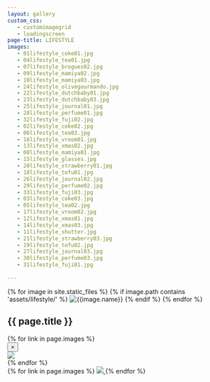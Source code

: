 ```yaml
---
layout: gallery
custom_css:
   - customimagegrid
   - loadingscreen
page-title: LIFESTYLE
images:
   - 01lifestyle_coke01.jpg
   - 04lifestyle_tea01.jpg
   - 07lifestyle_brogues02.jpg
   - 09lifestyle_mamiya02.jpg
   - 10lifestyle_mamiya03.jpg
   - 24lifestyle_olivegourmando.jpg
   - 22lifestyle_dutchbaby01.jpg
   - 23lifestyle_dutchbaby03.jpg
   - 25lifestyle_journal01.jpg
   - 28lifestyle_perfume01.jpg
   - 32lifestyle_fuji02.jpg
   - 02lifestyle_coke02.jpg
   - 06lifestyle_tea03.jpg
   - 16lifestyle_vroom01.jpg
   - 13lifestyle_xmas02.jpg
   - 08lifestyle_mamiya01.jpg
   - 15lifestyle_glasses.jpg
   - 20lifestyle_strawberry01.jpg
   - 18lifestyle_tofu01.jpg 
   - 26lifestyle_journal02.jpg
   - 29lifestyle_perfume02.jpg
   - 33lifestyle_fuji03.jpg
   - 03lifestyle_coke03.jpg
   - 05lifestyle_tea02.jpg
   - 17lifestyle_vroom02.jpg 
   - 12lifestyle_xmas01.jpg
   - 14lifestyle_xmas03.jpg 
   - 11lifestyle_shutter.jpg  
   - 21lifestyle_strawberry03.jpg
   - 19lifestyle_tofu02.jpg
   - 27lifestyle_journal03.jpg
   - 30lifestyle_perfume03.jpg
   - 31lifestyle_fuji01.jpg
   
---
```


<section class="mobile-photos">
{% for image in site.static_files %}
	{% if image.path contains 'assets/lifestyle/' %}
		<img src="{{image.path}}" alt="{{image.name}}" id="index{{forloop.index}}" class="mobile-photos mobile-noclick"/>
	{% endif %}
{% endfor %}
</section>
<section id="modal">
	<h1> {{ page.title }} </h1>
	{% for link in page.images %}
	    <div class="modal fade" tabindex="-1" role="dialog" id="index{{forloop.index}}">
		  <div class="modal-dialog modal-lg">
		    <div class="modal-content">
			    <div class="modal-header">
			        <button type="button" class="close" data-dismiss="modal" aria-label="Close"><span aria-hidden="true">&times;</span></button>
			    </div>
				<img src="/assets/lifestyle/{{ page.permalink }}{{ link }}" id="{{image.path}}"/>
			</div><!-- /.modal-content -->
		  </div><!-- /.modal-dialog -->
		</div><!-- /.modal -->
	{% endfor %}
</section>
<section id="photos" class ="photos">
{% for link in page.images %}
    <a href="#index{{forloop.index}}" data-toggle="modal" data-target="#index{{forloop.index}}" class="mobile-noclick">
		<img src="/assets/lifestyle/{{ page.permalink }}{{ link }}" id="index{{forloop.index}}"/>
	</a>
	{% endfor %}
</section>